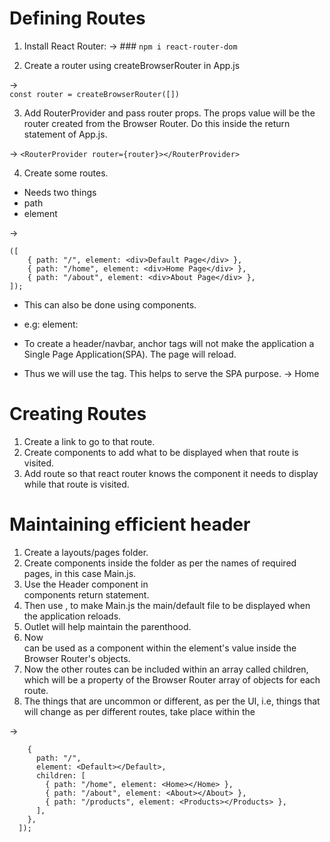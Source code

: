 # Defining Routes

1. Install React Router:
-> ### `npm i react-router-dom`

2. Create a router using createBrowserRouter in App.js

->   
```const router = createBrowserRouter([])```

3. Add RouterProvider and pass router props. The props value will be the router created from the Browser Router. Do this inside the return statement of App.js.

-> 
```<RouterProvider router={router}></RouterProvider>```

4. Create some routes.
- Needs two things
- path
- element

->   
```const router = createBrowserRouter
([
    { path: "/", element: <div>Default Page</div> },
    { path: "/home", element: <div>Home Page</div> },
    { path: "/about", element: <div>About Page</div> },
]);
```

- This can also be done using components.
- e.g: element: <Home></Home>


- To create a header/navbar, anchor tags <a> will not make the application a Single Page Application(SPA). The page will reload.
- Thus we will use the <Link> tag. This helps to serve the SPA purpose.
-> <Link to='/home'>Home</Link>
            

# Creating Routes

1. Create a link to go to that route.
2. Create components to add what to be displayed when that route is visited.
3. Add route so that react router knows the component it needs to display while that route is visited.

# Maintaining efficient header

1. Create a layouts/pages folder.
2. Create components inside the folder as per the names of required pages, in this case Main.js.
3. Use the Header component in <Main> components return statement.
4. Then use <Outlet><Outlet/>, to make Main.js the main/default file to be displayed when the application reloads.
5. Outlet will help maintain the parenthood.
6. Now <Main><Main/> can be used as a component within the element's value inside the Browser Router's objects.
7. Now the other routes can be included within an array called children, which will be a property of the Browser Router array of objects for each route.
8. The things that are uncommon or different, as per the UI, i.e, things that will change as per different routes, take place within the <Outlet>

->
```const router = createBrowserRouter([
    {
      path: "/",
      element: <Default></Default>,
      children: [
        { path: "/home", element: <Home></Home> },
        { path: "/about", element: <About></About> },
        { path: "/products", element: <Products></Products> },
      ],
    },
  ]);
```